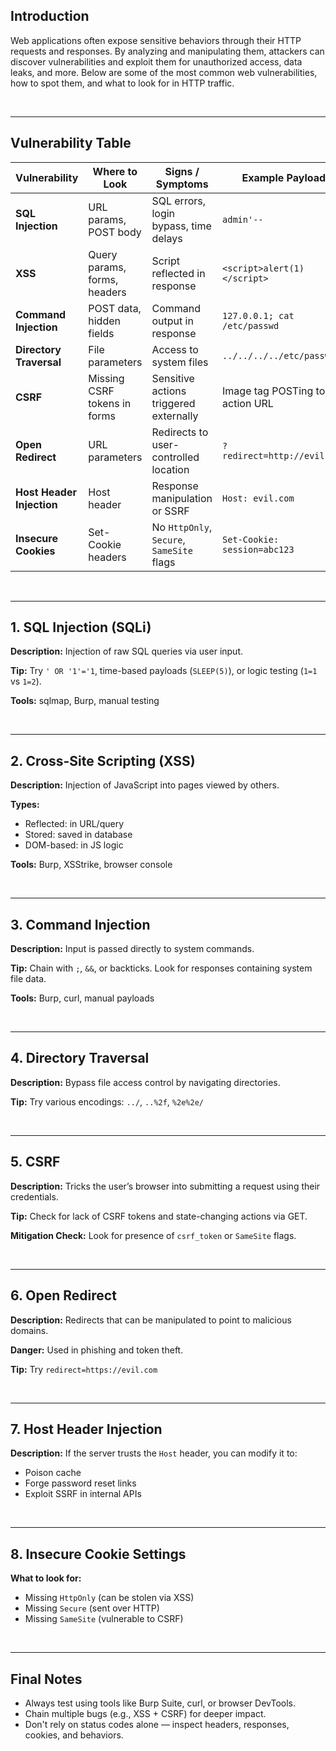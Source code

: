 ## Introduction

Web applications often expose sensitive behaviors through their HTTP requests and responses. By analyzing and manipulating them, attackers can discover vulnerabilities and exploit them for unauthorized access, data leaks, and more. Below are some of the most common web vulnerabilities, how to spot them, and what to look for in HTTP traffic.

<br>

---
## Vulnerability Table

| Vulnerability       | Where to Look                 | Signs / Symptoms                          | Example Payload                        |
|---------------------|-------------------------------|-------------------------------------------|----------------------------------------|
| **SQL Injection**   | URL params, POST body         | SQL errors, login bypass, time delays     | `admin'--`                             |
| **XSS**             | Query params, forms, headers  | Script reflected in response              | `<script>alert(1)</script>`            |
| **Command Injection** | POST data, hidden fields     | Command output in response                | `127.0.0.1; cat /etc/passwd`           |
| **Directory Traversal** | File parameters            | Access to system files                    | `../../../../etc/passwd`               |
| **CSRF**            | Missing CSRF tokens in forms  | Sensitive actions triggered externally    | Image tag POSTing to action URL        |
| **Open Redirect**   | URL parameters                | Redirects to user-controlled location     | `?redirect=http://evil.com`            |
| **Host Header Injection** | Host header              | Response manipulation or SSRF             | `Host: evil.com`                       |
| **Insecure Cookies** | Set-Cookie headers            | No `HttpOnly`, `Secure`, `SameSite` flags| `Set-Cookie: session=abc123`           |

<br>

---
## 1. SQL Injection (SQLi)

**Description:** Injection of raw SQL queries via user input.

**Tip:** Try `' OR '1'='1`, time-based payloads (`SLEEP(5)`), or logic testing (`1=1` vs `1=2`).

**Tools:** sqlmap, Burp, manual testing

<br>

---
## 2. Cross-Site Scripting (XSS)

**Description:** Injection of JavaScript into pages viewed by others.

**Types:**
- Reflected: in URL/query
- Stored: saved in database
- DOM-based: in JS logic

**Tools:** Burp, XSStrike, browser console

<br>

---
## 3. Command Injection

**Description:** Input is passed directly to system commands.

**Tip:** Chain with `;`, `&&`, or backticks. Look for responses containing system file data.

**Tools:** Burp, curl, manual payloads

<br>

---
## 4. Directory Traversal

**Description:** Bypass file access control by navigating directories.

**Tip:** Try various encodings: `../`, `..%2f`, `%2e%2e/`

<br>

---
## 5. CSRF

**Description:** Tricks the user’s browser into submitting a request using their credentials.

**Tip:** Check for lack of CSRF tokens and state-changing actions via GET.

**Mitigation Check:** Look for presence of `csrf_token` or `SameSite` flags.

<br>

---
## 6. Open Redirect

**Description:** Redirects that can be manipulated to point to malicious domains.

**Danger:** Used in phishing and token theft.

**Tip:** Try `redirect=https://evil.com`

<br>

---
## 7. Host Header Injection

**Description:** If the server trusts the `Host` header, you can modify it to:
- Poison cache
- Forge password reset links
- Exploit SSRF in internal APIs

<br>

---
## 8. Insecure Cookie Settings

**What to look for:**
- Missing `HttpOnly` (can be stolen via XSS)
- Missing `Secure` (sent over HTTP)
- Missing `SameSite` (vulnerable to CSRF)

<br>

---
## Final Notes

- Always test using tools like Burp Suite, curl, or browser DevTools.
- Chain multiple bugs (e.g., XSS + CSRF) for deeper impact.
- Don't rely on status codes alone — inspect headers, responses, cookies, and behaviors.

